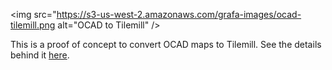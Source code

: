 <img src="https://s3-us-west-2.amazonaws.com/grafa-images/ocad-tilemill.png alt="OCAD to Tilemill" />

This is a proof of concept to convert OCAD maps to Tilemill. See the details behind it <a href="http://blog.grafa.co/post/orienteering-maps-in-tilemill">here</a>.
